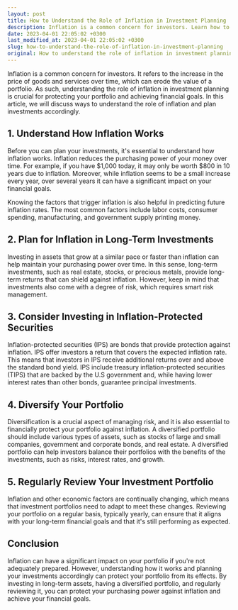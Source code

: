 ```yaml
---
layout: post
title: How to Understand the Role of Inflation in Investment Planning
description: Inflation is a common concern for investors. Learn how to understand the role of inflation in investment planning to protect your portfolio and achieve your financial goals.
date: 2023-04-01 22:05:02 +0300
last_modified_at: 2023-04-01 22:05:02 +0300
slug: how-to-understand-the-role-of-inflation-in-investment-planning
original: How to understand the role of inflation in investment planning?
---
```

Inflation is a common concern for investors. It refers to the increase in the price of goods and services over time, which can erode the value of a portfolio. As such, understanding the role of inflation in investment planning is crucial for protecting your portfolio and achieving financial goals. In this article, we will discuss ways to understand the role of inflation and plan investments accordingly.

## 1. Understand How Inflation Works

Before you can plan your investments, it's essential to understand how inflation works. Inflation reduces the purchasing power of your money over time. For example, if you have $1,000 today, it may only be worth $800 in 10 years due to inflation. Moreover, while inflation seems to be a small increase every year, over several years it can have a significant impact on your financial goals.

Knowing the factors that trigger inflation is also helpful in predicting future inflation rates. The most common factors include labor costs, consumer spending, manufacturing, and government supply printing money.

## 2. Plan for Inflation in Long-Term Investments

Investing in assets that grow at a similar pace or faster than inflation can help maintain your purchasing power over time. In this sense, long-term investments, such as real estate, stocks, or precious metals, provide long-term returns that can shield against inflation. However, keep in mind that investments also come with a degree of risk, which requires smart risk management.

## 3. Consider Investing in Inflation-Protected Securities

Inflation-protected securities (IPS) are bonds that provide protection against inflation. IPS offer investors a return that covers the expected inflation rate. This means that investors in IPS receive additional returns over and above the standard bond yield. IPS include treasury inflation-protected securities (TIPS) that are backed by the U.S government and, while having lower interest rates than other bonds, guarantee principal investments.

## 4. Diversify Your Portfolio

Diversification is a crucial aspect of managing risk, and it is also essential to financially protect your portfolio against inflation. A diversified portfolio should include various types of assets, such as stocks of large and small companies, government and corporate bonds, and real estate. A diversified portfolio can help investors balance their portfolios with the benefits of the investments, such as risks, interest rates, and growth.

## 5. Regularly Review Your Investment Portfolio

Inflation and other economic factors are continually changing, which means that investment portfolios need to adapt to meet these changes. Reviewing your portfolio on a regular basis, typically yearly, can ensure that it aligns with your long-term financial goals and that it's still performing as expected.

## Conclusion

Inflation can have a significant impact on your portfolio if you're not adequately prepared. However, understanding how it works and planning your investments accordingly can protect your portfolio from its effects. By investing in long-term assets, having a diversified portfolio, and regularly reviewing it, you can protect your purchasing power against inflation and achieve your financial goals.